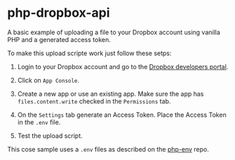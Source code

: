 # php-dropbox-api

A basic example of uploading a file to your Dropbox account using vanilla PHP and a generated access token.

To make this upload scripte work just follow these setps:

1. Login to your Dropbox account and go to the [Dropbox developers portal](https://www.dropbox.com/developers/).

2. Click on ```App Console```.

3. Create a new app or use an existing app. Make sure the app has ```files.content.write``` checked in the ```Permissions``` tab.

4. On the ```Settings``` tab generate an Access Token. Place the Access Token in the ```.env``` file. 

5. Test the upload script. 

This cose sample uses a ```.env``` files as described on the [php-env](https://github.com/codeadamca/php-env) repo. 
